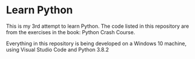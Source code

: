 # Learn Python

This is my 3rd attempt to learn Python. The code listed in this repository are from the exercises in the book: Python Crash Course.

Everything in this repository is being developed on a Windows 10 machine, using Visual Studio Code and Python 3.8.2
